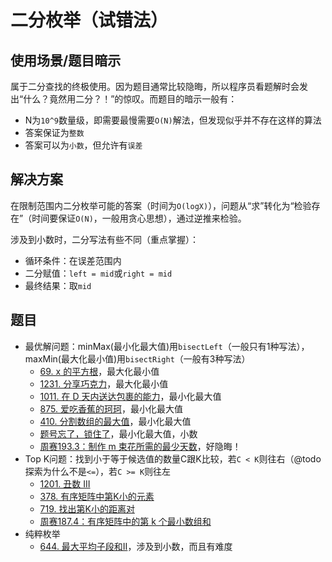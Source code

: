 # 二分枚举（试错法）

## 使用场景/题目暗示

属于二分查找的终极使用。因为题目通常比较隐晦，所以程序员看题解时会发出“什么？竟然用二分？！”的惊叹。而题目的暗示一般有：

- N为`10^9`数量级，即需要最慢需要`O(N)`解法，但发现似乎并不存在这样的算法
- 答案保证为`整数`
- 答案可以为`小数`，但允许有`误差`

## 解决方案

在限制范围内二分枚举可能的答案（时间为`O(logX)`），问题从“求”转化为“检验存在”（时间要保证`O(N)`，一般用贪心思想），通过逆推来检验。

涉及到小数时，二分写法有些不同（重点掌握）：

- 循环条件：在误差范围内
- 二分赋值：`left = mid`或`right = mid`
- 最终结果：取`mid`

## 题目

- 最优解问题：minMax(最小化最大值)用`bisectLeft`（一般只有1种写法），maxMin(最大化最小值)用`bisectRight`（一般有3种写法）
  - [69. x 的平方根](https://leetcode-cn.com/problems/sqrtx/)，最大化最小值
  - [1231. 分享巧克力](https://leetcode-cn.com/problems/divide-chocolate/)，最大化最小值
  - [1011. 在 D 天内送达包裹的能力](https://leetcode-cn.com/problems/capacity-to-ship-packages-within-d-days/)，最小化最大值
  - [875. 爱吃香蕉的珂珂](https://leetcode-cn.com/problems/koko-eating-bananas/)，最小化最大值
  - [410. 分割数组的最大值](https://leetcode-cn.com/problems/split-array-largest-sum/)，最小化最大值
  - [题号忘了，锁住了](https://leetcode-cn.com/problems/minimize-max-distance-to-gas-station/)，最小化最大值，小数
  - [周赛193.3：制作 m 束花所需的最少天数](https://leetcode-cn.com/problems/minimum-number-of-days-to-make-m-bouquets/)，好隐晦！
- Top K问题：找到小于等于候选值的数量C跟K比较，若`C < K`则往右（@todo 探索为什么不是`<=`），若`C >= K`则往左
  - [1201. 丑数 III](https://leetcode-cn.com/problems/ugly-number-iii/)
  - [378. 有序矩阵中第K小的元素](https://leetcode-cn.com/problems/kth-smallest-element-in-a-sorted-matrix/)
  - [719. 找出第K小的距离对](https://leetcode-cn.com/problems/find-k-th-smallest-pair-distance/)
  - [周赛187.4：有序矩阵中的第 k 个最小数组和](https://leetcode-cn.com/problems/find-the-kth-smallest-sum-of-a-matrix-with-sorted-rows/)
- 纯粹枚举
  - [644. 最大平均子段和II](https://leetcode-cn.com/problems/maximum-average-subarray-ii/)，涉及到小数，而且有难度
